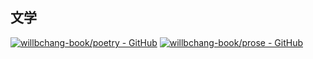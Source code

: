## 文学
[![willbchang-book/poetry - GitHub](https://gh-card.dev/repos/willbchang-book/poetry.svg)](https://book.willbc.cn.poetry)
[![willbchang-book/prose - GitHub](https://gh-card.dev/repos/willbchang-book/prose.svg)](https://book.willbc.cn.prose)
